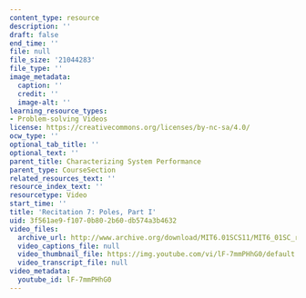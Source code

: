 ```yaml
---
content_type: resource
description: ''
draft: false
end_time: ''
file: null
file_size: '21044283'
file_type: ''
image_metadata:
  caption: ''
  credit: ''
  image-alt: ''
learning_resource_types:
- Problem-solving Videos
license: https://creativecommons.org/licenses/by-nc-sa/4.0/
ocw_type: ''
optional_tab_title: ''
optional_text: ''
parent_title: Characterizing System Performance
parent_type: CourseSection
related_resources_text: ''
resource_index_text: ''
resourcetype: Video
start_time: ''
title: 'Recitation 7: Poles, Part I'
uid: 3f561ae9-f107-0b80-2b60-db574a3b4632
video_files:
  archive_url: http://www.archive.org/download/MIT6.01SCS11/MIT6_01SC_rec7_300k.mp4
  video_captions_file: null
  video_thumbnail_file: https://img.youtube.com/vi/lF-7mmPHhG0/default.jpg
  video_transcript_file: null
video_metadata:
  youtube_id: lF-7mmPHhG0
---
```

